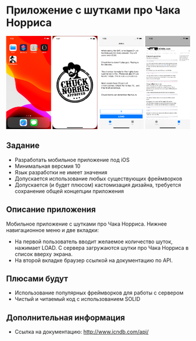 # Приложение с шутками про Чака Норриса

<img src="./Description/1.home.png" alt="Home"
	title="A cute kitten" width="122" height="253" />
<img src="./Description/2.launch.png" alt="Launch"
	title="A cute kitten" width="122" height="253" />
<img src="./Description/3.jokes.png" alt="Jokes"
	title="A cute kitten" width="122" height="253" />
<img src="./Description/4.api-info.png" alt="Api-Info"
	title="A cute kitten" width="122" height="253" />

## Задание

* Разработать мобильное приложение под iOS
* Минимальная версмия 10
* Язык разработки не имеет значения
* Допускается использование любых существующих фреймворков
* Допускается (и будет плюсом) кастомизация дизайна, требуется сохранение общей концепции приложения

## Описание приложения

Мобильное приложение с шутками про Чака Норриса. Нижнее навигационное меню и две вкладки: 
* На первой пользователь вводит желаемое количество шуток, нажимает LOAD. С сервера загружаются шутки про Чака Норриса в список вверху экрана. 
* На второй вкладке браузер ссылкой на документацию по API.

## Плюсами будут

* Использование популярных фреймворков для работы с сервером
* Чистый и читаемый код с использованием SOLID

## Дополнительная информация

* Ссылка на документацию: http://www.icndb.com/api/
